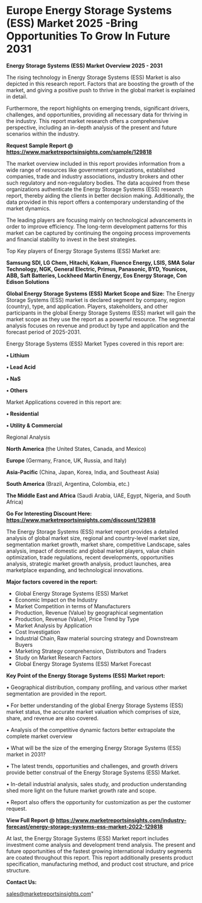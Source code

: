 # Europe Energy Storage Systems (ESS) Market 2025 -Bring Opportunities To Grow In Future 2031

<Strong> Energy Storage Systems (ESS) Market Overview 2025 - 2031</strong>

The rising technology in Energy Storage Systems (ESS) Market is also depicted in this research report. Factors that are boosting the growth of the market, and giving a positive push to thrive in the global market is explained in detail.

Furthermore, the report highlights on emerging trends, significant drivers, challenges, and opportunities, providing all necessary data for thriving in the industry. This report market research offers a comprehensive perspective, including an in-depth analysis of the present and future scenarios within the industry.

<strong>Request Sample Report @ <a href=https://www.marketreportsinsights.com/sample/129818>https://www.marketreportsinsights.com/sample/129818</a></strong>

The market overview included in this report provides information from a wide range of resources like government organizations, established companies, trade and industry associations, industry brokers and other such regulatory and non-regulatory bodies. The data acquired from these organizations authenticate the Energy Storage Systems (ESS) research report, thereby aiding the clients in better decision making. Additionally, the data provided in this report offers a contemporary understanding of the market dynamics.

The leading players are focusing mainly on technological advancements in order to improve efficiency. The long-term development patterns for this market can be captured by continuing the ongoing process improvements and financial stability to invest in the best strategies.

Top Key players of Energy Storage Systems (ESS) Market are:

<strong>Samsung SDI, LG Chem, Hitachi, Kokam, Fluence Energy, LSIS, SMA Solar Technology, NGK, General Electric, Primus, Panasonic, BYD, Younicos, ABB, Saft Batteries, Lockheed Martin Energy, Eos Energy Storage, Con Edison Solutions</strong>

<strong><b>Global Energy Storage Systems (ESS) Market Scope and Size:</b></strong>
The Energy Storage Systems (ESS) market is declared segment by company, region (country), type, and application. Players, stakeholders, and other participants in the global Energy Storage Systems (ESS) market will gain the market scope as they use the report as a powerful resource. The segmental analysis focuses on revenue and product by type and application and the forecast period of 2025-2031.

Energy Storage Systems (ESS) Market Types covered in this report are:

<strong>• Lithium

• Lead Acid

• NaS

• Others</strong>

Market Applications covered in this report are:

<strong>• Residential

• Utility & Commercial</strong> 

Regional Analysis

<strong>North America</strong> (the United States, Canada, and Mexico)

<strong>Europe</strong> (Germany, France, UK, Russia, and Italy)

<strong>Asia-Pacific</strong> (China, Japan, Korea, India, and Southeast Asia)

<strong>South America</strong> (Brazil, Argentina, Colombia, etc.)

<strong>The Middle East and Africa</strong> (Saudi Arabia, UAE, Egypt, Nigeria, and South Africa)

<strong>Go For Interesting Discount Here: <a href=https://www.marketreportsinsights.com/discount/129818>https://www.marketreportsinsights.com/discount/129818</a></strong>

The Energy Storage Systems (ESS) market report provides a detailed analysis of global market size, regional and country-level market size, segmentation market growth, market share, competitive Landscape, sales analysis, impact of domestic and global market players, value chain optimization, trade regulations, recent developments, opportunities analysis, strategic market growth analysis, product launches, area marketplace expanding, and technological innovations.

<strong><b>Major factors covered in the report:</b></strong>
<ul>
  <li>Global Energy Storage Systems (ESS) Market </li>
  <li>Economic Impact on the Industry</li>
  <li>Market Competition in terms of Manufacturers</li>
  <li>Production, Revenue (Value) by geographical segmentation</li>
  <li>Production, Revenue (Value), Price Trend by Type</li>
  <li>Market Analysis by Application</li>
  <li>Cost Investigation</li>
  <li>Industrial Chain, Raw material sourcing strategy and Downstream Buyers</li>
  <li>Marketing Strategy comprehension, Distributors and Traders</li>
  <li>Study on Market Research Factors</li>
  <li>Global Energy Storage Systems (ESS) Market Forecast</li>
</ul>

<strong><b>Key Point of the Energy Storage Systems (ESS) Market report:</b></strong>

• Geographical distribution, company profiling, and various other market segmentation are provided in the report.

• For better understanding of the global Energy Storage Systems (ESS) market status, the accurate market valuation which comprises of size, share, and revenue are also covered.

• Analysis of the competitive dynamic factors better extrapolate the complete market overview

• What will be the size of the emerging Energy Storage Systems (ESS) market in 2031?

• The latest trends, opportunities and challenges, and growth drivers provide better construal of the Energy Storage Systems (ESS) Market.

• In-detail industrial analysis, sales study, and production understanding shed more light on the future market growth rate and scope.

• Report also offers the opportunity for customization as per the customer request.

<strong><b>View Full Report @ <a href=https://www.marketreportsinsights.com/industry-forecast/energy-storage-systems-ess-market-2022-129818>https://www.marketreportsinsights.com/industry-forecast/energy-storage-systems-ess-market-2022-129818</a></b></strong>


At last, the Energy Storage Systems (ESS) Market report includes investment come analysis and development trend analysis. The present and future opportunities of the fastest growing international industry segments are coated throughout this report. This report additionally presents product specification, manufacturing method, and product cost structure, and price structure.

<strong>Contact Us:</strong>

sales@marketreportsinsights.com"
